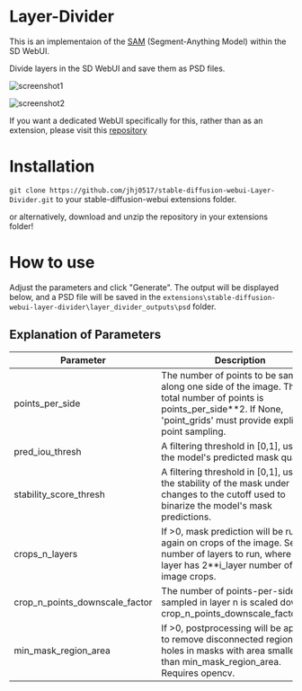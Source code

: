 # Layer-Divider
This is an implementaion of the [SAM](https://github.com/facebookresearch/segment-anything) (Segment-Anything Model) within the SD WebUI.

Divide layers in the SD WebUI and save them as PSD files.

![screenshot1](https://raw.githubusercontent.com/jhj0517/stable-diffusion-webui-Layer-Divider/master/screenshot.png)

![screenshot2](https://raw.githubusercontent.com/jhj0517/stable-diffusion-webui-Layer-Divider/master/screenshot2.png)

If you want a dedicated WebUI specifically for this, rather than as an extension, please visit this [repository](https://github.com/jhj0517/Layer-Divider-WebUI)

# Installation
`git clone https://github.com/jhj0517/stable-diffusion-webui-Layer-Divider.git` to your stable-diffusion-webui extensions folder.

or alternatively, download and unzip the repository in your extensions folder!


# How to use
Adjust the parameters and click "Generate". The output will be displayed below, and a PSD file will be saved in the `extensions\stable-diffusion-webui-layer-divider\layer_divider_outputs\psd` folder.

## Explanation of Parameters

| Parameter                      | Description                                                                                                                                                                                                                                                                              |
|--------------------------------|------------------------------------------------------------------------------------------------------------------------------------------------------------------------------------------------------------------------------------------------------------------------------------------|
| points_per_side                | The number of points to be sampled along one side of the image. The total number of points is points_per_side**2. If None, 'point_grids' must provide explicit point sampling.                                                                                                            |
| pred_iou_thresh                | A filtering threshold in [0,1], using the model's predicted mask quality.                                                                                                                                                                                                               |
| stability_score_thresh         | A filtering threshold in [0,1], using the stability of the mask under changes to the cutoff used to binarize the model's mask predictions.                                                                                                                                             |
| crops_n_layers                 | If >0, mask prediction will be run again on crops of the image. Sets the number of layers to run, where each layer has 2**i_layer number of image crops.                                                                                                                                |
| crop_n_points_downscale_factor | The number of points-per-side sampled in layer n is scaled down by crop_n_points_downscale_factor**n.                                                                                                                                                                                 |
| min_mask_region_area           | If >0, postprocessing will be applied to remove disconnected regions and holes in masks with area smaller than min_mask_region_area. Requires opencv.                                                                                                                                  |
